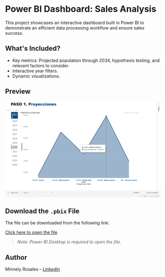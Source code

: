 # Power BI Dashboard: Sales Analysis

This project showcases an interactive dashboard built in Power BI to demonstrate an efficient data processing workflow and ensure sales success.

## What's Included?

- Key metrics: Projected population through 2034, hypothesis testing, and relevant factors to consider.  
- Interactive year filters.  
- Dynamic visualizations.

## Preview

![Dashboard Preview](Screenshot.png)

## Download the `.pbix` File

The file can be downloaded from the following link:

[Click here to open the file](https://www.dropbox.com/scl/fi/4hqccd7zc6a31aos9hokf/VW-MRV.pbix?rlkey=tkh3kngbnkaml6lfrdxlslgxm&st=2lquub70&dl=0)

> *Note: Power BI Desktop is required to open the file.*

## Author

Minnely Rosales – [LinkedIn](https://linkedin.com/in/minnelyrosales)
